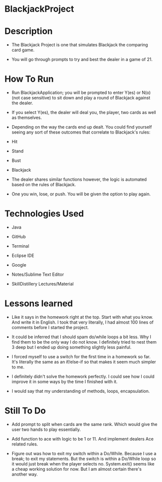 # BlackjackProject

# Description
- The Blackjack Project is one that simulates Blackjack the comparing card game.


- You will go through prompts to try and best the dealer in a game of 21.

# How To Run
- Run BlackjackApplication; you will be prompted to enter Y(es) or N(o) (not case sensitive) to sit down and play a round of Blackjack against the dealer. 


- If you select Y(es), the dealer will deal you, the player, two cards as well as themselves.


- Depending on the way the cards end up dealt. You could find yourself seeing any sort of these outcomes that correlate to Blackjack's rules:
- Hit
- Stand
- Bust 
- Blackjack


- The dealer shares similar functions however, the logic is automated based on the rules of Blackjack.


- One you win, lose, or push. You will be given the option to play again.


# Technologies Used
- Java


- GitHub


- Terminal


- Eclipse IDE


- Google


- Notes/Sublime Text Editor


- SkillDistillery Lectures/Material


# Lessons learned
- Like it says in the homework right at the top. Start with what you know. And write it in English. I took that very literally, I had almost 100 lines of comments before I started the project.


- It could be inferred that I should spam do/while loops a bit less. Why I find them to be the only way I do not know. I definitely tried to nest them 3 deep but I ended up doing something slightly less painful. 


- I forced myself to use a switch for the first time in a homework so far. It's literally the same as an if/else-if so that makes it seem much simpler to me.


- I definitely didn't solve the homework perfectly. I could see how I could improve it in some ways by the time I finished with it.
 
 
- I would say that my understanding of methods, loops, encapsulation.


# Still To Do
- Add prompt to split when cards are the same rank. Which would give the user two hands to play essentially.



- Add function to ace with logic to be 1 or 11. And implement dealers Ace related rules.



- Figure out was how to exit my switch within a Do/While. Because I use a break; to exit my statements. But the switch is within a Do/While loop so it would just break when the player selects no. System.exit() seems like a cheap working solution for now. But I am almost certain there's another way.